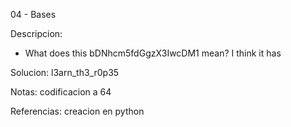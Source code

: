 04 - Bases

Descripcion:
* What does this bDNhcm5fdGgzX3IwcDM1 mean? I think it has

Solucion:
l3arn_th3_r0p35

Notas:
codificacion a 64

Referencias:
creacion en python